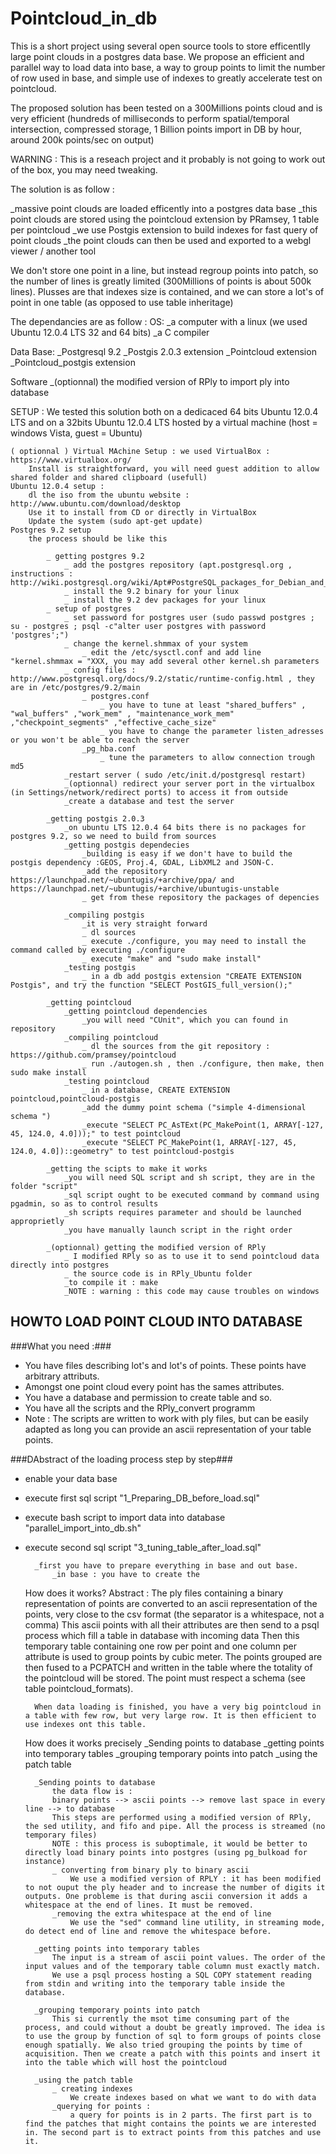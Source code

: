 Pointcloud_in_db
================

This is a short project using several open source tools to store efficentlly large point clouds in a postgres data base.
We propose an efficient and parallel way to load data into base, a way to group points to limit the number of row used in base, and simple use of indexes to greatly accelerate test on pointcloud.


The proposed solution has been tested on a 300Millions points cloud and is very efficient (hundreds of milliseconds to perform spatial/temporal intersection, compressed storage, 1 Billion points import in DB by hour, around 200k points/sec on output)

WARNING : This is a reseach project and it probably is not going to work out of the box, you may need tweaking.

The solution is as follow :

_massive point clouds are loaded efficently into a postgres data base
_this point clouds are stored using the pointcloud extension by PRamsey, 1 table per pointcloud
_we use Postgis extension to build indexes for fast query of point clouds
_the point clouds can then be used and exported to a webgl viewer / another tool


We don't store one point in a line, but instead regroup points into patch, so the number of lines is greatly limited (300Millions of points is about 500k lines). Plusses are that indexes size is contained, and we can store a lot's of point in one table (as opposed to use table inheritage)




The dependancies are as follow : 
OS:
	_a computer with a linux (we used Ubuntu 12.0.4 LTS 32 and 64 bits)
	_a C compiler

Data Base: 
	_Postgresql 9.2
	_Postgis 2.0.3 extension
	_Pointcloud extension
	_Pointcloud_postgis extension
	
Software
	_(optionnal) the modified version of RPly to import ply into database




SETUP :
We tested this solution both on a dedicaced 64 bits Ubuntu 12.0.4 LTS and on a 32bits Ubuntu 12.0.4 LTS hosted by a virtual machine (host = windows Vista, guest = Ubuntu)


	( optionnal ) Virtual MAchine Setup : we used VirtualBox : https://www.virtualbox.org/
		Install is straightforward, you will need guest addition to allow shared folder and shared clipboard (usefull)
	Ubuntu 12.0.4 setup :
		dl the iso from the ubuntu website : http://www.ubuntu.com/download/desktop
		Use it to install from CD or directly in VirtualBox
		Update the system (sudo apt-get update)
	Postgres 9.2 setup
		the process should be like this
		
			_ getting postgres 9.2
				_ add the postgres repository (apt.postgresql.org , instructions : http://wiki.postgresql.org/wiki/Apt#PostgreSQL_packages_for_Debian_and_Ubuntu)
				_ install the 9.2 binary for your linux
				_ install the 9.2 dev packages for your linux
			_ setup of postgres
				_ set password for postgres user (sudo passwd postgres ; su - postgres ; psql -c"alter user postgres with password 'postgres';")
				_ change the kernel.shmmax of your system 
					_ edit the /etc/sysctl.conf and add line "kernel.shmmax = "XXX, you may add several other kernel.sh parameters
				_ config files : http://www.postgresql.org/docs/9.2/static/runtime-config.html , they are in /etc/postgres/9.2/main
					_ postgres.conf
						_ you have to tune at least "shared_buffers" ,  "wal_buffers" ,"work_mem" , "maintenance_work_mem" ,"checkpoint_segments" ,"effective_cache_size"
						_ you have to change the parameter listen_adresses or you won't be able to reach the server
					_pg_hba.conf
						_ tune the parameters to allow connection trough md5
				_restart server ( sudo /etc/init.d/postgresql restart)
				_(optionnal) redirect your server port in the virtualbox (in Settings/network/redirect ports) to access it from outside
				_create a database and test the server
			
			_getting postgis 2.0.3
				_on ubuntu LTS 12.0.4 64 bits there is no packages for postgres 9.2, so we need to build from sources
				_getting postgis dependecies
					_building is easy if we don't have to build the postgis dependency :GEOS, Proj.4, GDAL, LibXML2 and JSON-C.
					_add the repository https://launchpad.net/~ubuntugis/+archive/ppa/ and https://launchpad.net/~ubuntugis/+archive/ubuntugis-unstable
					_ get from these repository the packages of depencies
				
				_compiling postgis
					_it is very straight forward
					_ dl sources
					_ execute ./configure, you may need to install the command called by executing ./configure
					_ execute "make" and "sudo make install"
				_testing postgis
					_ in a db add postgis extension "CREATE EXTENSION Postgis", and try the function "SELECT PostGIS_full_version();"
			
			_getting pointcloud
				_getting pointcloud dependencies
					_you will need "CUnit", which you can found in repository
				_compiling pointcloud
					_ dl the sources from the git repository : https://github.com/pramsey/pointcloud
					_ run ./autogen.sh , then ./configure, then make, then sudo make install
				_testing pointcloud
					_ in a database, CREATE EXTENSION pointcloud,pointcloud-postgis
					_add the dummy point schema ("simple 4-dimensional schema ")
					_execute "SELECT PC_AsTExt(PC_MakePoint(1, ARRAY[-127, 45, 124.0, 4.0]));" to test pointcloud
					_execute "SELECT PC_MakePoint(1, ARRAY[-127, 45, 124.0, 4.0])::geometry" to test pointcloud-postgis
			
			_getting the scipts to make it works
				_you will need SQL script and sh script, they are in the folder "script"
				_sql script ought to be executed command by command using pgadmin, so as to control results
				_sh scripts requires parameter and should be launched approprietly
				_you have manually launch script in the right order
			
			_(optionnal) getting the modified version of RPly
				_ I modified RPly so as to use it to send pointcloud data directly into postgres
				_ the source code is in RPly_Ubuntu folder
				_to compile it : make
				_NOTE : warning : this code may cause troubles on windows
				

## HOWTO LOAD POINT CLOUD INTO DATABASE ##
	
###What you need :###
	
-	You have files describing lot's and lot's of points. These points have arbitrary attributs.
-	Amongst one point cloud every point has the sames attributes.
-	You have a database and permission to create table and so.
-	You have all the scripts and the RPly_convert programm
-	Note : 
	The scripts are written to work with ply files, but can be easily adapted as long you can provide an ascii representation of your table points.
	
	
				
###DAbstract of the loading process step by step###
- enable your data base
- execute first sql script "1_Preparing_DB_before_load.sql"
- execute bash script to import data into database "parallel_import_into_db.sh"
- execute second sql script "3_tuning_table_after_load.sql"
		

		
		_first you have to prepare everything in base and out base.
			_in base : you have to create the 
	


	
	
	
	
	How does it works?
	Abstract : 
		The ply files containing a binary representation of points are converted to an ascii representation of the points, very close to the csv format (the separator is a whitespace, not a comma)
		This ascii points with all their attributes are then send to a psql process which fill a table in database with incoming data
		Then this temporary table containing one row per point and one column per attribute is used to group points by cubic meter. The points grouped are then fused to a PCPATCH and written in the table where the totality of the pointcloud will be stored.
		The point must respect a schema (see table pointcloud_formats).
		
		When data loading is finished, you have a very big pointcloud in a table with few row, but very large row. It is then efficient to use indexes ont this table.
	
	How does it works precisely
		_Sending points to database
		_getting points into temporary tables
		_grouping temporary points into patch 
		_using the patch table
		
		_Sending points to database
			the data flow is :
			binary points --> ascii points --> remove last space in every line --> to database
			This steps are performed using a modified version of RPly, the sed utility, and fifo and pipe. All the process is streamed (no temporary files)
			NOTE : this process is suboptimale, it would be better to directly load binary points into postgres (using pg_bulkoad for instance)
			_ converting from binary ply to binary ascii
				We use a modified version of RPLY : it has been modified to not ouput the ply header and to increase the number of digits it outputs. One probleme is that during ascii conversion it adds a whitespace at the end of lines. It must be removed.
			_removing the extra whitespace at the end of line
				We use the "sed" command line utility, in streaming mode, do detect end of line and remove the whitespace before.
				
		_getting points into temporary tables
			The input is a stream of ascii point values. The order of the input values and of the temporary table column must exactly match.
			We use a psql process hosting a SQL COPY statement reading from stdin and writing into the temporary table inside the database.
		
		_grouping temporary points into patch
			This si currently the msot time consuming part of the process, and could without a doubt be greatly improved. The idea is to use the group by function of sql to form groups of points close enough spatially. We also tried grouping the points by time of acquisition. Then we create a patch with this points and insert it into the table which will host the pointcloud
		
		_using the patch table
			_ creating indexes
				We create indexes based on what we want to do with data
			_querying for points :
				a query for points is in 2 parts. The first part is to find the patches that might contains the points we are interested in. The second part is to extract points from this patches and use it.
				
			
			

				
				
				
				
